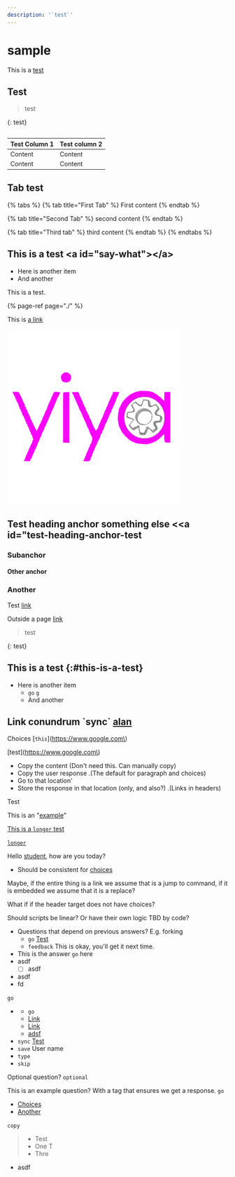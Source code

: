 ```yaml
---
description: '`test`'
---
```


# sample

This is a [test](same-headings-test.md#subheading-1)

## Test <a id="what-is-it-now"></a>

> test

{: test}

```text

```

| Test Column 1 | Test column 2 |
| :--- | :--- |
| Content | Content |
| Content | Content |

## Tab test <a id="say-what"></a>

{% tabs %}
{% tab title="First Tab" %}
First content
{% endtab %}

{% tab title="Second Tab" %}
second content
{% endtab %}

{% tab title="Third tab" %}
third content
{% endtab %}
{% endtabs %}

## This is a test &lt;a id="say-what"&gt;&lt;/a&gt; <a id="say-what"></a>

* Here is another item
* And another

This is a test.

{% page-ref page="./" %}

This is [a link](./#say-what)

![](.gitbook/assets/just+yiya+logo+-+small-done%20%281%29%20%281%29%20%282%29%20%282%29%20%282%29%20%282%29.png)

## Test heading anchor something else &lt;&lt;a id="test-heading-anchor-test

### Subanchor

#### Other anchor

### Another

Test [link](course-styles/course-implicit.md#module-1-on-may-10)

Outside a page [link](this-is-a-sample/#quiz-question-2-test-code)

> test

{: test}

## This is a test {:\#this-is-a-test}

* Here is another item
  * `go`  [`g`](this-is-a-sample/#question-with-correct-typed-response)
  * And another

## Link conundrum \`sync\` [alan](this-is-a-sample/#quiz-question-3)



Choices \[`this`\]\(https://www.google.com\) 

\[test\]\(https://www.google.com\) 

* Copy the content  \(Don't need this. Can manually copy\)
* Copy the user response .\(The default for paragraph and choices\) 
* Go to that location'
* Store the response in that location \(only, and also?\) .\(Links in headers\) 

Test

This is an "[example](test-group/a-group.md#header)"



[This is a `longer` test](test-group/a-group.md#header)

[`longer`](this-is-a-sample/#free-response-question)



Hello [student](test-group/a-group.md#header), how are you today?

* Should be consistent for [choices](test-group/a-group.md#header)

Maybe, if the entire thing is a link we assume that is a jump to command, if it is embedded we assume that it is a replace?

What if if the header target does not have choices?





Should scripts be linear? Or have their own logic TBD by code?

* Questions that depend on previous answers? E.g. forking
  * `go` [Test](test-group/a-group.md)
  * `feedback` This is okay, you'll get it next time.
* This is the answer `go` here
* asdf
  * [ ] asdf
* asdf
* fd

`go`

* * `go`
  * [Link](test-group/a-group.md#header)
  * [Link](this-is-a-sample/this-is-a-sable.md)
  * [adsf](this-is-a-sample/this-is-a-sable.md#question-with-correct-typed-response) 
* `sync` [Test](test-group/a-group.md#header)
* `save` User name
* `type`
* `skip`

Optional question? `optional`

This is an example question? With a tag that ensures we get a response. `go`

* [Choices](this-is-a-sample/#quiz-question-1)
* [Another](test-group/a-group.md#header)

`copy`

> * Test
> * One T
> * Thre

* asdf





